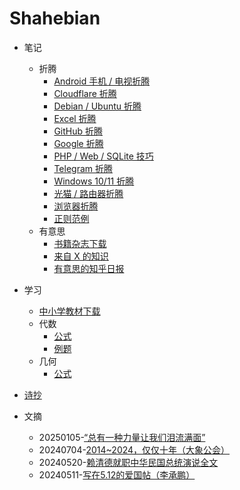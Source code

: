 # Shahebian

- 笔记

  - 折腾
    - [Android 手机 / 电视折腾](./article/note-z-turn-android.md)
    - [Cloudflare 折腾](./article/note-z-turn-cloudflare.md)
    - [Debian / Ubuntu 折腾](./article/note-z-turn-debian-ubuntu.md)
    - [Excel 折腾](./article/note-z-turn-excel.md)
    - [GitHub 折腾](./article/note-z-turn-github.md)
    - [Google 折腾](./article/note-z-turn-google.md)
    - [PHP / Web / SQLite 技巧](./article/note-z-turn-web.md)
    - [Telegram 折腾](./article/note-z-turn-telegram.md)
    - [Windows 10/11 折腾](./article/note-z-turn-windows-10-11.md)
    - [光猫 / 路由器折腾](./article/note-z-turn-modem-router.md)
    - [浏览器折腾](./article/note-z-turn-browser.md)
    - [正则范例](./article/note-regexp-example.md)
  - 有意思
    - [书籍杂志下载](./article/note-book-magazine.md)
    - [来自 X 的知识](./article/note-things-from-x.md)
    - [有意思的知乎日报](./article/note-zhihu-daily.md)

- 学习

  - [中小学教材下载](./article/note-textbook-download.md)
  - 代数
    - [公式](./article/study-algebra-formula.md)
    - [例题](./article/study-algebra-example.md)
  - 几何
    - [公式](./article/study-geometry-formula.md)

- [诗抄](./poem.md)

- 文摘

  - 20250105-[“总有一种力量让我们泪流满面”](https://chinadigitaltimes.net/chinese/362968.html)
  - 20240704-[2014~2024，仅仅十年（大象公会）](https://chinadigitaltimes.net/chinese/709422.html)
  - 20240520-[赖清德就职中华民国总统演说全文](./article/digest-lai-speech.md)
  - 20240511-[写在5.12的爱国帖（李承鹏）](./article/digest-512.md)
